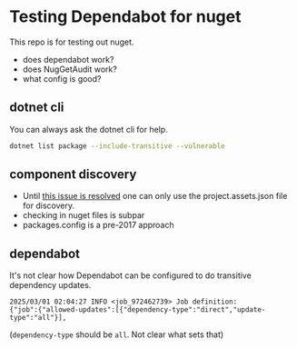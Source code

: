 Testing Dependabot for nuget
=====


This repo is for testing out nuget.

- does dependabot work?
- does NugGetAudit work?
- what config is good?

## dotnet cli

You can always ask the dotnet cli for help.

```bash
dotnet list package --include-transitive --vulnerable
```

## component discovery
 - Until [this issue is resolved](https://github.com/microsoft/component-detection/issues/1089) one can only use the project.assets.json file for discovery.
 - checking in nuget files is subpar
 - packages.config is a pre-2017 approach

## dependabot
  It's not clear how Dependabot can be configured to do transitive dependency updates.

```
2025/03/01 02:04:27 INFO <job_972462739> Job definition: 
{"job":{"allowed-updates":[{"dependency-type":"direct","update-type":"all"}],
```

(`dependency-type` should be `all`.  Not clear what sets that)